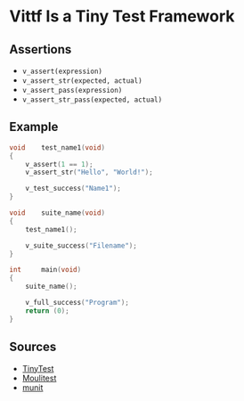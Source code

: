 # Vittf Is a Tiny Test Framework

## Assertions
* `v_assert(expression)`
* `v_assert_str(expected, actual)`
* `v_assert_pass(expression)`
* `v_assert_str_pass(expected, actual)`

## Example
``` c
void	test_name1(void)
{
	v_assert(1 == 1);
	v_assert_str("Hello", "World!");

	v_test_success("Name1");
}

void	suite_name(void)
{
	test_name1();

	v_suite_success("Filename");
}

int		main(void)
{
	suite_name();

	v_full_success("Program");
	return (0);
}
```

## Sources
* [TinyTest](https://github.com/joewalnes/tinytest)
* [Moulitest](https://github.com/yyang42/moulitest)
* [munit](https://github.com/nemequ/munit)
